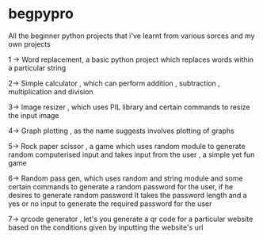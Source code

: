 # begpypro

All the beginner python projects that i've learnt from various sorces and my own projects 

1 -> Word replacement, a basic python project which replaces words within a particular string 

2-> Simple calculator , which can perform addition , subtraction , multiplication and division 

3-> Image resizer , which uses PIL library and certain commands to resize the input image 

4-> Graph plotting , as the name suggests involves plotting of graphs

5-> Rock paper scissor , a game which uses random module to generate random computerised input and takes input from the user , a simple yet fun game 

6-> Random pass gen, which uses random and string module and some certain commands to generate a random password for the user, if he desires to generate random password
It takes the password length and a yes or no input to generate the required password for the user 

7-> qrcode generator , let's you generate a qr code for a particular website based on the conditions given by inputting the website's url 
